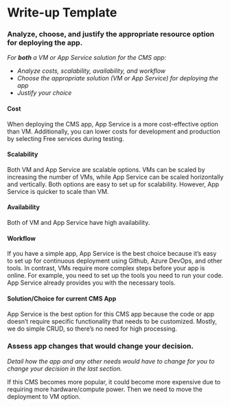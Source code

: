 # Write-up Template

### Analyze, choose, and justify the appropriate resource option for deploying the app.

*For **both** a VM or App Service solution for the CMS app:*
- *Analyze costs, scalability, availability, and workflow*
- *Choose the appropriate solution (VM or App Service) for deploying the app*
- *Justify your choice*

#### Cost

When deploying the CMS app, App Service is a more cost-effective option than VM. Additionally, you can lower costs for development and production by selecting Free services during testing.

#### Scalability

Both VM and App Service are scalable options. VMs can be scaled by increasing the number of VMs, while App Service can be scaled horizontally and vertically. Both options are easy to set up for scalability. However, App Service is quicker to scale than VM.

#### Availability

Both of VM and App Service have high availability.

#### Workflow

If you have a simple app, App Service is the best choice because it’s easy to set up for continuous deployment using Github, Azure DevOps, and other tools. In contrast, VMs require more complex steps before your app is online. For example, you need to set up the tools you need to run your code. App Service already provides you with the necessary tools.

#### Solution/Choice for current CMS App

App Service is the best option for this CMS app because the code or app doesn’t require specific functionality that needs to be customized. Mostly, we do simple CRUD, so there’s no need for high processing.

### Assess app changes that would change your decision.

*Detail how the app and any other needs would have to change for you to change your decision in the last section.*

If this CMS becomes more popular, it could become more expensive due to requiring more hardware/compute power. Then we need to move the deployment to VM option.
